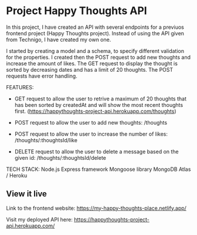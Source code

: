 # Project Happy Thoughts API

In this project, I have created an API with several endpoints for a previuos frontend project (Happy Thoughts project). Instead of using the API given from Technigo, I have created my own one.

I started by creating a model and a schema, to specify different validation for the properties. I created then the POST request to add new thoughts and increase the amount of likes. The GET request to display the thought is sorted by decreasing dates and has a limit of 20 thoughts. The POST requests have error handling.

FEATURES:

- GET request to allow the user to retrive a maximum of 20 thoughts that has been sorted by createdAt and will show the most recent thoughts first.
(https://happythoughts-project-api.herokuapp.com/thoughts)

- POST request to allow the user to add new thoughts: /thoughts

- POST request to allow the user to increase the number of likes: /thoughts/:thoughtsId/like

- DELETE request to allow the user to delete a message based on the given id: /thoughts/:thoughtsId/delete

TECH STACK:
Node.js
Express framework
Mongoose library
MongoDB Atlas / Heroku


## View it live

Link to the frontend website: https://my-happy-thoughts-place.netlify.app/

Visit my deployed API here: https://happythoughts-project-api.herokuapp.com/